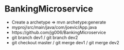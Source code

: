 # BankingMicroservice
<ul>
  <li>Create a archetype => mvn archetype:generate</li>
  <li>myproj/src/main/java/com/joevic/App.java</li>
  <li>https://github.com/jg006/BankingMicroservice</li>
  <li>git branch dev1 / git branch dev2</li>
  <li>git checkout master / git merge dev1 / git merge dev2</li>
</ul>
